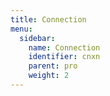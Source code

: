 ```yaml
---
title: Connection
menu:
  sidebar:
    name: Connection
    identifier: cnxn
    parent: pro
    weight: 2
---
```

